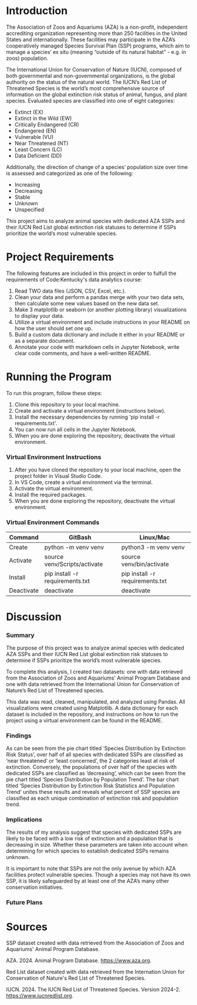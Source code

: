 # Introduction
The Association of Zoos and Aquariums (AZA) is a non-profit, independent accrediting organization representing more than 250 facilities in the United States and internationally. These facilities may participate in the AZA’s cooperatively managed Species Survival Plan (SSP) programs, which aim to manage a species’ ex situ (meaning “outside of its natural habitat” - e.g. in zoos) population. 

The International Union for Conservation of Nature (IUCN), composed of both governmental and non-governmental organizations, is the global authority on the status of the natural world. The IUCN’s Red List of Threatened Species is the world’s most comprehensive source of information on the global extinction risk status of animal, fungus, and plant species. Evaluated species are classified into one of eight categories: 
- Extinct (EX)
- Extinct in the Wild (EW)
- Critically Endangered (CR)
- Endangered (EN)
- Vulnerable (VU)
- Near Threatened (NT)
- Least Concern (LC)
- Data Deficient (DD)

Additionally, the direction of change of a species’ population size over time is assessed and categorized as one of the following: 
- Increasing 
- Decreasing 
- Stable 
- Unknown 
- Unspecified

This project aims to analyze animal species with dedicated AZA SSPs and their IUCN Red List global extinction risk statuses to determine if SSPs prioritize the world’s most vulnerable species. 

# Project Requirements 

The following features are included in this project in order to fulfull the requirements of Code:Kentucky's data analytics course: 

1. Read TWO data files (JSON, CSV, Excel, etc.).
2. Clean your data and perform a pandas merge with your two data sets, then calculate some new values based on the new data set.
3. Make 3 matplotlib or seaborn (or another plotting library) visualizations to display your data.
4. Utilize a virtual environment and include instructions in your README on how the user should set one up. 
5. Build a custom data dictionary and include it either in your README or as a separate document.
6. Annotate your code with markdown cells in Jupyter Notebook, write clear code comments, and have a well-written README. 

# Running the Program

To run this program, follow these steps: 
1. Clone this repository to your local machine. 
2. Create and activate a virtual environment (instructions below).
3. Install the necessary dependencies by running 'pip install -r requirements.txt'.
4. You can now run all cells in the Jupyter Notebook. 
5. When you are done exploring the repository, deactivate the virtual environment. 

### Virtual Environment Instructions

1. After you have cloned the repository to your local machine, open the project folder in Visual Studio Code.
2. In VS Code, create a virtual environment via the terminal.
3. Activate the virtual environment.
4. Install the required packages.
5. When you are done exploring the repository, deactivate the virtual environment.

### Virtual Environment Commands

| Command | GitBash | Linux/Mac |
| ------- | ------- | --------- |
| Create | python -m venv venv | python3 -m venv venv |
| Activate | source venv/Scripts/activate | source venv/bin/activate |
| Install | pip install -r requirements.txt | pip install -r requirements.txt |
| Deactivate | deactivate | deactivate |

# Discussion 

### Summary

The purpose of this project was to analyze animal species with dedicated AZA SSPs and their IUCN Red List global extinction risk statuses to determine if SSPs prioritize the world’s most vulnerable species. 

To complete this analysis, I created two datasets: one with data retrieved from the Association of Zoos and Aquariums’ Animal Program Database and one with data retrieved from the International Union for Conservation of Nature’s Red List of Threatened species. 

This data was read, cleaned, manipulated, and analyzed using Pandas. All visualizations were created using Matplotlib.  A data dictionary for each dataset is included in the repository, and instructions on how to run the project using a virtual environment can be found in the README. 

### Findings

As can be seen from the pie chart titled ‘Species Distribution by Extinction Risk Status’, over half of all species with dedicated SSPs are classified as ‘near threatened’ or ‘least concerned’, the 2 categories least at risk of extinction. Conversely, the populations of over half of the species with dedicated SSPs are classified as ‘decreasing’, which can be seen from the pie chart titled ‘Species Distribution by Population Trend’. The bar chart titled ‘Species Distribution by Extinction Risk Statistics and Population Trend’ unites these results and reveals what percent of SSP species are classified as each unique combination of extinction risk and population trend. 

### Implications

The results of my analysis suggest that species with dedicated SSPs are likely to be faced with a low risk of extinction and a population that is decreasing in size. Whether these parameters are taken into account when determining for which species to establish dedicated SSPs remains unknown. 

It is important to note that SSPs are not the only avenue by which AZA facilities protect vulnerable species. Though a species may not have its own SSP, it is likely safeguarded by at least one of the AZA’s many other conservation initiatives. 

### Future Plans

# Sources
SSP dataset created with data retrieved from the Association of Zoos and Aquariums' Animal Program Database.

AZA. 2024. Animal Program Database. https://www.aza.org.

Red List dataset created with data retrieved from the Internation Union for Conservation of Nature's Red List of Threatened Species. 

IUCN. 2024. The IUCN Red List of Threatened Species. Version 2024-2. https://www.iucnredlist.org.
